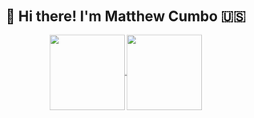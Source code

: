 <div align="center">
  <h1>👋 Hi there! I'm Matthew Cumbo 🇺🇸</h1>
  <a href="https://github.com/anuraghazra/github-readme-stats" target="_blank">
      <img
        align="center"
        src="https://github-readme-stats.vercel.app/api/top-langs/?username=MattCumbo99&langs_count=5&theme=radical&layout=compact"
        height="150" />
  </a>
  <a href="https://github.com/anuraghazra/github-readme-stats" target="_blank">
		<img
			align="center"
			src="https://github-readme-stats.vercel.app/api?username=MattCumbo99&count_private=true&theme=radical&show_icons=true"
			height="150" />
	</a>
</div>

<!--
**MattCumbo99/MattCumbo99** is a ✨ _special_ ✨ repository because its `README.md` (this file) appears on your GitHub profile.

Here are some ideas to get you started:

- 🔭 I’m currently working on ...
- 🌱 I’m currently learning ...
- 👯 I’m looking to collaborate on ...
- 🤔 I’m looking for help with ...
- 💬 Ask me about ...
- 📫 How to reach me: ...
- 😄 Pronouns: ...
- ⚡ Fun fact: ...
-->
